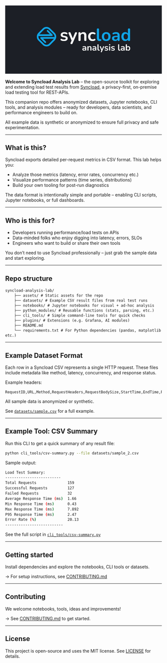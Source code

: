 ![logo](assets/syncload-analysis-lab.jpg)

**Welcome to Syncload Analysis Lab** – the open-source toolkit for exploring and extending load test results from [Syncload](https://syncorenize.com), a privacy-first, on-premise load testing tool for REST-APIs.

This companion repo offers anonymized datasets, Jupyter notebooks, CLI tools, and analysis modules – ready for developers, data scientists, and performance engineers to build on.

All example data is synthetic or anonymized to ensure full privacy and safe experimentation.

---

## What is this?

Syncload exports detailed per-request metrics in CSV format. This lab helps you:

- Analyze those metrics (latency, error rates, concurrency etc.)
- Visualize performance patterns (time series, distributions)
- Build your own tooling for post-run diagnostics

The data format is intentionally simple and portable – enabling CLI scripts, Jupyter notebooks, or full dashboards.

---

## Who is this for?

- Developers running performance/load tests on APIs
- Data-minded folks who enjoy digging into latency, errors, SLOs
- Engineers who want to build or share their own tools

You don’t need to use Syncload professionally – just grab the sample data and start exploring.

---

## Repo structure
```
syncload-analysis-lab/
    ├── assets/ # Static assets for the repo
    ├── datasets/ # Example CSV result files from real test runs
    ├── notebooks/ # Jupyter notebooks for visual + ad-hoc analysis
    ├── python_modules/ # Reusable functions (stats, parsing, etc.)
    ├── cli_tools/ # Simple command-line tools for quick checks
    ├── plugins/ # Extensions (e.g. Grafana, AI modules)
    ├── README.md
    └── requirements.txt # For Python dependencies (pandas, matplotlib etc.)
```

---

## Example Dataset Format 

Each row in a Syncload CSV represents a single HTTP request. These files include metadata like method, latency, concurrency, and response status. 

Example headers: 

```csv
RequestID,URL,Method,RequestHeaders,RequestBodySize,StartTime,EndTime,ResponseTime,StatusCode,ResponseHeaders,ResponseBodySize,Success,ErrorType,ErrorMessage,ConcurrentRequests 
``` 

All sample data is anonymized or synthetic. 

See [`datasets/sample.csv`](datasets/sample_1.csv) for a full example. 

--- 

## Example Tool: CSV Summary 

Run this CLI to get a quick summary of any result file: 

```bash 
python cli_tools/csv-summary.py --file datasets/sample_2.csv 
``` 

Sample output: 

```bash 
Load Test Summary: 
------------------------- 
Total Requests              159 
Successful Requests         127 
Failed Requests             32 
Average Response Time (ms)  1.66 
Min Response Time (ms)      0.43 
Max Response Time (ms)      7.892 
P95 Response Time (ms)      2.47 
Error Rate (%)              20.13 
-------------------------- 
``` 

See the full script in [`cli_tools/csv-summary.py`](cli_tools/csv-summary.py)

---

## Getting started

Install dependencies and explore the notebooks, CLI tools or datasets.

→ For setup instructions, see [CONTRIBUTING.md](CONTRIBUTING.md)


---

## Contributing

We welcome notebooks, tools, ideas and improvements!

→ See [CONTRIBUTING.md](CONTRIBUTING.md) to get started.

---

## License

This project is open-source and uses the MIT license. See [LICENSE](LICENSE) for details.
